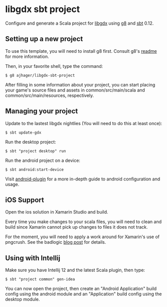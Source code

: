 # libgdx sbt project

Configure and generate a Scala project for [libgdx](http://libgdx.badlogicgames.com/) using [g8](http://github.com/n8han/giter8) and [sbt](https://github.com/sbt/sbt) 0.12.

## Setting up a new project

To use this template, you will need to install g8 first.
Consult g8's [readme](http://github.com/n8han/giter8#readme) for more information.

Then, in your favorite shell, type the command:

    $ g8 ajhager/libgdx-sbt-project

After filling in some information about your project, you can start placing your game's source files and assets in common/src/main/scala and common/src/main/resources, respectively.

## Managing your project

Update to the lastest libgdx nightlies (You will need to do this at least once):

    $ sbt update-gdx 

Run the desktop project:

    $ sbt "project desktop" run

Run the android project on a device:
  
    $ sbt android:start-device

Visit [android-plugin](https://github.com/jberkel/android-plugin) for a more in-depth guide to android configuration and usage.

## iOS Support

Open the ios solution in Xamarin Studio and build.

Every time you make changes to your scala files, you will need to clean and build since Xamarin cannot pick up changes to files it does not track.

For the moment, you will need to apply a work around for Xamarin's use of pngcrush. See the badlogic [blog post](http://www.badlogicgames.com/wordpress/?p=2859) for details.

## Using with Intellij

Make sure you have Intellij 12 and the latest Scala plugin, then type:

    $ sbt "project common" gen-idea

You can now open the project, then create an "Android Application" build config using the android module and an "Application" build config using the desktop module.

